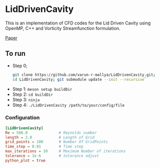 # LidDrivenCavity
This is an implementation of CFD codes for the Lid Driven Cavity using OpenMP, C++ and Vorticity Streamfunction formulation.

[Paper](https://www.iist.ac.in/sites/default/files/people/psi-omega.pdf)

## To run
- Step 0;
  ```bash
  git clone https://github.com/varun-r-mallya/LidDrivenCavity.git;
  cd LidDrivenCavity; git submodule update --init --recursive`
  ```
- Step 1: `meson setup buildDir`
- Step 2: `cd buildDir`
- Step 3: `ninja`
- Step 4: `./LidDrivenCavity /path/to/your/config/file`

### Configuration
```toml
[LidDrivenCavity]
Re = 500.0              # Reynolds number
length = 2.0            # Length of Grid
grid_points = 100       # Number Of GridPoints
time_step = 0.01        # Time step
max_iterations = 10     # Maximum Number of iterations
tolerance = 1e-6        # tolerance adjust
python_plot = true
```



